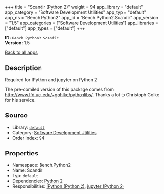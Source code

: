 ﻿+++
title = "Scandir (Python 2)"
weight = 94
app_library = "default"
app_category = "Software Development Utilities"
app_typ = "default"
app_ns = "Bench.Python2"
app_id = "Bench.Python2.Scandir"
app_version = "1.5"
app_categories = ["Software Development Utilities"]
app_libraries = ["default"]
app_types = ["default"]
+++

**ID:** `Bench.Python2.Scandir`  
**Version:** 1.5  
<!--more-->

[Back to all apps](/apps/)

## Description
Required for IPython and jupyter on Python 2


The pre-comiled version of this package comes from
<http://www.lfd.uci.edu/~gohlke/pythonlibs/>.
Thanks a lot to Christoph Golke for his service.

## Source

* Library: [`default`](/app_libraries/default)
* Category: [Software Development Utilities](/app_categories/software-development-utilities)
* Order Index: 94

## Properties

* Namespace: Bench.Python2
* Name: Scandir
* Typ: `default`
* Dependencies: [Python 2](/apps/Bench.Python2)
* Responsibilities: [IPython (Python 2)](/apps/Bench.Python2.IPython), [jupyter (Python 2)](/apps/Bench.Python2.Jupyter)

